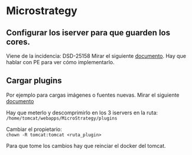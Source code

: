 # Microstrategy

## Configurar los iserver para que guarden los cores.

Viene de la incidencia: DSD-25158
Mirar el siguiente [documento](https://community.microstrategy.com/s/article/KB13610-System-settings-to-check-to-ensure-that-core-files-for?language=en_US). Hay que hablar con PE para ver cómo implementarlo.

## Cargar plugins

Por ejemplo para cargas imágenes o fuentes nuevas.
Mirar el siguiente [documento](https://community.microstrategy.com/s/article/Animated-Bubble-Charts?language=en_US)

Hay que meterlo y descomprimirlo en los 3 iservers en la ruta: `/home/tomcat/webapps/MicroStrategy/plugins`

Cambiar el propietario:   
`chown -R tomcat:tomcat <ruta_plugin>`

Para que tome los cambios hay que reinciar el docker del tomcat.

